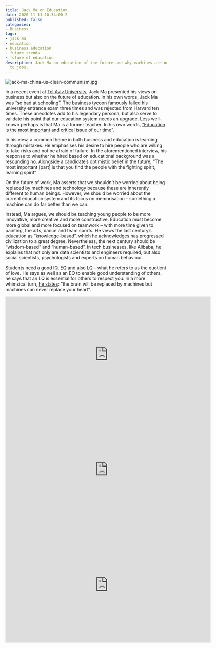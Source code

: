 ```yaml
---
title: Jack Ma on Education
date: 2020-11-11 10:34:00 Z
published: false
categories:
- Business
tags:
- jack ma
- education
- business education
- future trends
- future of education
description: Jack Ma on education of the future and why machines are not a threat
  to jobs.
---
```


![jack-ma-china-us-clean-communism.jpg](/uploads/jack-ma-china-us-clean-communism.jpg)

In a recent event at [Tel Aviv University](https://www.youtube.com/watch?v=S2FJ6ABtKQ0), Jack Ma presented his views on business but also on the future of education. In his own words, Jack Ma was “so bad at schooling”. The business tycoon famously failed his university entrance exam three times and was rejected from Harvard ten times. These anecdotes add to his legendary persona, but also serve to validate his point that our education system needs an upgrade. Less well-known perhaps is that Ma is a former teacher. In his own words, [“Education is the most important and critical issue of our time”](https://www.weforum.org/agenda/2020/01/jack-ma-alibaba-education-reform#:~:text=Jack%20Ma%2C%20the%20founder%20of,fast%2C%20but%20education%20is%20not.). 

In his view, a common theme in both business and education is learning through mistakes. He emphasises his desire to hire people who are willing to take risks and not be afraid of failure. In the aforementioned interview, his response to whether he hired based on educational background was  a resounding no. Alongside a candidate’s optimistic belief in the future,  “The most important [part] is that you find the people with the fighting spirit, learning spirit”


On the future of work, Ma asserts that we shouldn’t be worried about being replaced by machines and technology because these are inherently different to human beings. However, we should be worried about the current education system and its focus on memorisation – something a machine can do far better than we can.

Instead, Ma argues, we should be teaching young people to be more innovative, more creative and more constructive. Education must become more global and more focused on teamwork – with more time given to painting, the arts, dance and team sports. He views the last century’s education as “knowledge-based”, which he acknowledges has progressed civilization to a great degree. Nevertheless, the next century should be “wisdom-based” and “human-based”. In tech businesses, like Alibaba, he explains that not only are data scientists and engineers required, but also social scientists, psychologists and experts on human behaviour.

Students need a good IQ, EQ and also LQ – what he refers to as the quotient of love. He says as well as an EQ to enable good understanding of others, he says that an LQ is essential for others to respect you. In a more whimsical turn, [he states](https://www.weforum.org/agenda/2020/01/jack-ma-alibaba-education-reform#:~:text=Jack%20Ma%2C%20the%20founder%20of,fast%2C%20but%20education%20is%20not.): “the brain will be replaced by machines but machines can never replace your heart”.


<iframe src="https://player.vimeo.com/video/536441437" width="640" height="360" frameborder="0" allow="autoplay; fullscreen; picture-in-picture" allowfullscreen></iframe>




<iframe src="https://player.vimeo.com/video/538287493" width="640" height="360" frameborder="0" allow="autoplay; fullscreen; picture-in-picture" allowfullscreen></iframe>


<iframe src="https://player.vimeo.com/video/538067319" width="640" height="360" frameborder="0" allow="autoplay; fullscreen; picture-in-picture" allowfullscreen></iframe>

